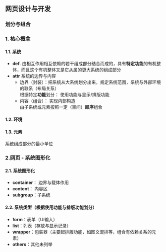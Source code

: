 ## 网页设计与开发
### 划分与组合
### 1. 核心概念
#### 1.1. 系统
 - **def**. 由相互作用相互依赖的若干组成部分结合而成的，具有**特定功能**的有机整体，而且这个有机整体又是它从属的更大系统的组成部分
 - **attr** 系统的边界与内容
   - 边界（封装）：把系统从大系统划分出来，规定系统范围，系统与外部环境的联系（布局关系）<br/>
     根据特定**功能**划分： 使用功能与显示/排版功能
   - 内容（组合）： 实现内部构造<br/>
     由子系统或元素按照一定（空间）**顺序**组合

#### 1.2. 环境
#### 1.3. 元素
  系统组成部分的最小单位
  
### 2.网页 - 系统图形化
#### 2.1. 系统图形化
  - **container**： 边界与载体作用
  - **content**： 内容区
  - **subgroup**：子系统
  
#### 2.2. 系统类型（根据使用功能与排版功能划分）
  - **form**：表单（UI输入）
  - **list**：列表（存放与显示记录）
  - **wrapper**：包装器（主要起排版功能，如图文混排等，组合有依赖关系的元素）
  - **others**：其他未列举
